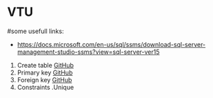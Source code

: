 # VTU

#some usefull links:
  - https://docs.microsoft.com/en-us/sql/ssms/download-sql-server-management-studio-ssms?view=sql-server-ver15
  

1. Create table
[GitHub](https://github.com/iliyanMarinov-primeholding/VTU/commit/085a4bcdb68d60c0fa00da4bd630908998e2d5de)
1. Primary key
[GitHub](https://github.com/iliyanMarinov-primeholding/VTU/commit/085a4bcdb68d60c0fa00da4bd630908998e2d5de)
1. Foreign key
[GitHub](https://github.com/iliyanMarinov-primeholding/VTU/commit/085a4bcdb68d60c0fa00da4bd630908998e2d5de)
1. Constraints
.Unique

